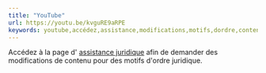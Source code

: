 ```yaml
---
title: "YouTube"
url: https://youtu.be/kvguRE9aRPE
keywords: youtube,accédez,assistance,modifications,motifs,dordre,contenu,juridique,page,demander
---
```

Accédez à la page d\' [assistance juridique](https://www.google.com/support/legal/answer/3110420) afin de demander des modifications de contenu pour des motifs d\'ordre juridique.
